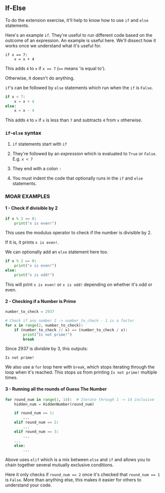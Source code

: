 ## If-Else

To do the extension exercise, it'll help to know how to use `if` and `else` statements.

Here's an example `if`. They're useful to run different code based on the outcome
of an expression. An example is useful here. We'll dissect how it works once we understand what it's useful for.

```python3
if x == 7:
    x = x + 4
```

This adds `4` to `x` if `x == 7` (`==` means 'is equal to').

Otherwise, it doesn't do anything.

`if`'s can be followed by `else` statements which run when the `if` is `False`.

```python
if x < 7:
    x = x + 4
else:
    x = x - 4
```

This adds `4` to `x` if `x` is less than `7` and subtracts `4` from `x` otherwise.

### `if`-`else` syntax

1. `if` statements start with `if`


2. They're followed by an *expression* which is evaluated to `True` or `False`.
E.g. `x < 7`


3. They end with a colon `:`


4. You must indent the code that optionally runs in the `if` and `else` statements.


### MOAR EXAMPLES

#### 1 - Check if divisible by 2

```python
if x % 2 == 0:
    print("x is even!")
```

This uses the modulus operator to check if the number is divisible by 2.

If it is, it prints `x is even!`.

We can optionally add an `else` statement here too.

```python
if x % 2 == 0:
    print("x is even!")
else:
    print("x is odd!")
```

This will print `x is even!` or `x is odd!` depending on whether it's odd or even.

#### 2 - Checking if a Number is Prime

```python
number_to_check = 2937

# Check if any number 2 -> number_to_check - 1 is a factor
for x in range(2, number_to_check):
    if (number_to_check // x) == (number_to_check / x):
        print("Is not prime!")
        break
```
Since 2937 is divisble by 3, this outputs:

```
Is not prime!
```

We also use a `for` loop here with `break`, which stops iterating through the loop
when it's reached. This stops us from printing `Is not prime!` multiple times.

#### 3 - Running all the rounds of Guess The Number

```python
for round_num in range(1, 14):  # Iterate through 1 -> 14 inclusive
    hidden_num = HiddenNumber(round_num)

    if round_num == 1:
        ...
    elif round_num == 2:
        ...
    elif round_num == 3:
        ...
    ...
    else:
        ...
```

Above uses `elif` which is a mix between `else` and `if` and allows
you to chain together several mutually exclusive conditions.

Here it only checks if `round_num == 2` once it's checked that
`round_num == 1` is `False`. More than anything else, this makes
it easier for others to understand your code.
